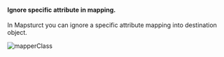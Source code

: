 #### Ignore specific attribute in mapping.

In Mapsturct you can ignore a specific attribute mapping into destination object.

![mapperClass](https://github.com/pawan-lnmiit/mapstruct/blob/master/examples/ignorefieldmapping/ignoreFieldMapping.png)
